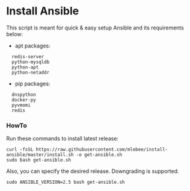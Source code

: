 # Install Ansible

This script is meant for quick & easy setup Ansible and its requirements below:
- apt packages:
```
  redis-server
  python-mysqldb
  python-apt
  python-netaddr
```

- pip packages:
```
  dnspython
  docker-py
  pyvmomi
  redis
```


### HowTo

Run these commands to install latest release:
```
curl -fsSL https://raw.githubusercontent.com/mlebee/install-ansible/master/install.sh -o get-ansible.sh
sudo bash get-ansible.sh
```

Also, you can specify the desired release. Downgrading is supported.
```
sudo ANSIBLE_VERSION=2.5 bash get-ansible.sh
```

